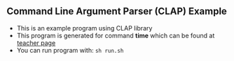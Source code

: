 ## Command Line Argument Parser (CLAP) Example
- This is an example program using CLAP library
- This program is generated for command **time** which can be found at [teacher page](https://d3s.mff.cuni.cz/teaching/nprg043/task1/)
- You can run program with: `sh run.sh`
